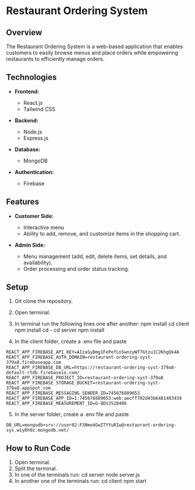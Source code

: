 # Restaurant Ordering System

## Overview

The Restaurant Ordering System is a web-based application that enables customers to easily browse menus and place orders while empowering restaurants to efficiently manage orders.

## Technologies

- **Frontend:**
  - React.js
  - Tailwind CSS

- **Backend:**
  - Node.js
  - Express.js

- **Database:**
  - MongoDB

- **Authentication:**
  - Firebase

## Features

- **Customer Side:**
  - Interactive menu 
  - Ability to add, remove, and customize items in the shopping cart.

- **Admin Side:**
  - Menu management (add, edit, delete items, set details, and availability).
  - Order processing and order status tracking.

## Setup
1. Git clone the repository.
2. Open terminal.
3. In terminal run the following lines one after another:
npm install
cd client
npm install
cd -
cd server
npm install

4. In the client folder, create a .env file and paste 
```
REACT_APP_FIREBASE_API_KEY=AIzaSyBmg1FePefLn5wnzyWf7Gtzu1C2KhgQk4A
REACT_APP_FIREBASE_AUTH_DOMAIN=restaurant-ordering-syst-379a8.firebaseapp.com
REACT_APP_FIREBASE_DB_URL=https://restaurant-ordering-syst-379a8-default-rtdb.firebaseio.com/
REACT_APP_FIREBASE_PROJECT_ID=restaurant-ordering-syst-379a8
REACT_APP_FIREBASE_STORAGE_BUCKET=restaurant-ordering-syst-379a8.appspot.com
REACT_APP_FIREBASE_MESSAGING_SENDER_ID=745676889053
REACT_APP_FIREBASE_APP_ID=1:745676889053:web:aecff702d43b6481403434
REACT_APP_FIREBASE_MEASUREMENT_ID=G-8DVJ520486
```

5. In the server folder, create a .env file and paste 
```
DB_URL=mongodb+srv://user02:F3Nmo4GwITYYuRIw@restaurant-ordering-sys.wiy8h0z.mongodb.net/
```

## How to Run Code
1. Open terminal.
2. Split the terminal.
3. In one of the terminals run:
cd server
node server.js
4. In another one of the terminals run:
cd client
npm start

